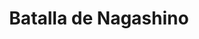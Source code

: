 ﻿---
title: "Batalla de Nagashino"
permalink: periodes_283.html
layout: periode
dataInici: 1575-06-28
sidebar: periodes
pares:
  - id: 177
    title: "Período Azuchi-Momoyama"
    dataInici: "(1568)"
    dataFi: "(1603)"

fills:
jocsPrincipals:
jocsEscenaris:
jocsEpoca:
  - title: "Samurai"
    bggId: 3061
    escenari: "Nagashino"

  - title: "Ancient Battles Deluxe Expansion Kit 5.1: Way of the Samurai"
    bggId: 111826
    escenari: "Nagashino"

jocsEpocaEscenaris:
---
